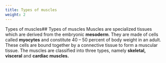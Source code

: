 ```yaml
---
title: Types of muscles
weight: 2
---
```


Types of muscles## Types of muscles
 Muscles are specialized tissues which are derived from the embryonic **mesoderm**. They are made of cells called **myocytes** and constitute 40 – 50 percent of body weight in an adult. These cells are bound together by a connective tissue to form a muscular tissue. The muscles are classified into three types, namely **skeletal, visceral** and **cardiac muscles.**

